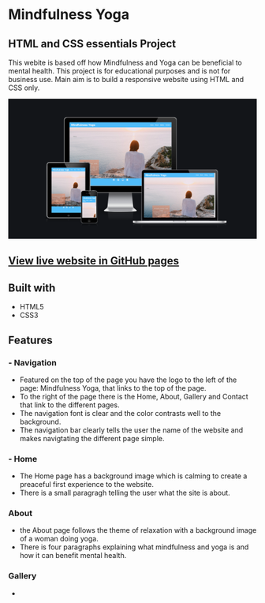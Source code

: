 # Mindfulness Yoga

## HTML and CSS essentials Project

This webite is based off how Mindfulness and Yoga can be beneficial to mental health. 
This project is for educational purposes and is not for business use.
Main aim is to build a responsive website using HTML and CSS only.

![Am I Responsive](assets/images/Screenshot%202022-05-26%20at%2011.49.55.png)

## [View live website in GitHub pages](https://kevtaylor1990.github.io/Project-1/)

## Built with

- HTML5
- CSS3

## Features

### - Navigation
* Featured on the top of the page you have the logo to the left of the page: Mindfulness Yoga, that links to the top  of the page.
* To the right of the page there is the Home, About, Gallery and Contact that link to the different pages.
* The navigation font is clear and the color contrasts well to the background.
* The navigation bar clearly tells the user the name of the website and makes navigtating the different page simple.

### - Home
* The Home page has a background image which is calming to create a preaceful first experience to the website.
* There is a small paragragh telling the user what the site is about.

### About
* the About page follows the theme of relaxation with a background image of a woman doing yoga.
* There is four paragraphs explaining what mindfulness and yoga is and how it can benefit mental health.

### Gallery
* 
